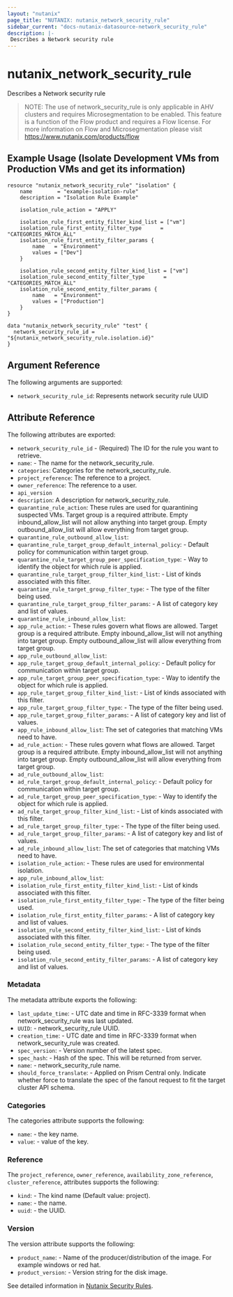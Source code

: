```yaml
---
layout: "nutanix"
page_title: "NUTANIX: nutanix_network_security_rule"
sidebar_current: "docs-nutanix-datasource-network_security_rule"
description: |-
 Describes a Network security rule
---
```


# nutanix_network_security_rule

Describes a Network security rule

> NOTE: The use of network_security_rule is only applicable in AHV clusters and requires Microsegmentation to be enabled. This feature is a function of the Flow product and requires a Flow license. For more information on Flow and Microsegmentation please visit https://www.nutanix.com/products/flow

## Example Usage (Isolate Development VMs from Production VMs and get its information)

```hcl
resource "nutanix_network_security_rule" "isolation" {
	name        = "example-isolation-rule"
	description = "Isolation Rule Example"
	
	isolation_rule_action = "APPLY"
	
	isolation_rule_first_entity_filter_kind_list = ["vm"]
	isolation_rule_first_entity_filter_type      = "CATEGORIES_MATCH_ALL"
	isolation_rule_first_entity_filter_params {
		name   = "Environment"
		values = ["Dev"]
	}
	
	isolation_rule_second_entity_filter_kind_list = ["vm"]
	isolation_rule_second_entity_filter_type      = "CATEGORIES_MATCH_ALL"
	isolation_rule_second_entity_filter_params {
		name   = "Environment"
		values = ["Production"]
	}
}

data "nutanix_network_security_rule" "test" {
  network_security_rule_id = "${nutanix_network_security_rule.isolation.id}"
}
```

## Argument Reference

The following arguments are supported:

* `network_security_rule_id`: Represents network security rule UUID

## Attribute Reference

The following attributes are exported:

* `network_security_rule_id` - (Required) The ID for the rule you want to retrieve.
* `name`: - The name for the network_security_rule.
* `categories`: Categories for the network_security_rule.
* `project_reference`: The reference to a project.
* `owner_reference`: The reference to a user.
* `api_version`
* `description`: A description for network_security_rule.
* `quarantine_rule_action`: These rules are used for quarantining suspected VMs. Target group is a required attribute. Empty inbound_allow_list will not allow anything into target group. Empty outbound_allow_list will allow everything from target group.
* `quarantine_rule_outbound_allow_list`:
* `quarantine_rule_target_group_default_internal_policy`: - Default policy for communication within target group.
* `quarantine_rule_target_group_peer_specification_type`: - Way to identify the object for which rule is applied.
* `quarantine_rule_target_group_filter_kind_list`: - List of kinds associated with this filter.
* `quarantine_rule_target_group_filter_type`: - The type of the filter being used.
* `quarantine_rule_target_group_filter_params`: - A list of category key and list of values.
* `quarantine_rule_inbound_allow_list`:
* `app_rule_action`: - These rules govern what flows are allowed. Target group is a required attribute. Empty inbound_allow_list will not anything into target group. Empty outbound_allow_list will allow everything from target group.
* `app_rule_outbound_allow_list`:
* `app_rule_target_group_default_internal_policy`: - Default policy for communication within target group.
* `app_rule_target_group_peer_specification_type`: - Way to identify the object for which rule is applied.
* `app_rule_target_group_filter_kind_list`: - List of kinds associated with this filter.
* `app_rule_target_group_filter_type`: - The type of the filter being used.
* `app_rule_target_group_filter_params`: - A list of category key and list of values.
* `app_rule_inbound_allow_list`: The set of categories that matching VMs need to have.
* `ad_rule_action`: - These rules govern what flows are allowed. Target group is a required attribute. Empty inbound_allow_list will not anything into target group. Empty outbound_allow_list will allow everything from target group.
* `ad_rule_outbound_allow_list`:
* `ad_rule_target_group_default_internal_policy`: - Default policy for communication within target group.
* `ad_rule_target_group_peer_specification_type`: - Way to identify the object for which rule is applied.
* `ad_rule_target_group_filter_kind_list`: - List of kinds associated with this filter.
* `ad_rule_target_group_filter_type`: - The type of the filter being used.
* `ad_rule_target_group_filter_params`: - A list of category key and list of values.
* `ad_rule_inbound_allow_list`: The set of categories that matching VMs need to have.
* `isolation_rule_action`: - These rules are used for environmental isolation.
* `app_rule_inbound_allow_list`:
* `isolation_rule_first_entity_filter_kind_list`: - List of kinds associated with this filter.
* `isolation_rule_first_entity_filter_type`: - The type of the filter being used.
* `isolation_rule_first_entity_filter_params`: - A list of category key and list of values.
* `isolation_rule_second_entity_filter_kind_list`: - List of kinds associated with this filter.
* `isolation_rule_second_entity_filter_type`: - The type of the filter being used.
* `isolation_rule_second_entity_filter_params`: - A list of category key and list of values.

### Metadata

The metadata attribute exports the following:

* `last_update_time`: - UTC date and time in RFC-3339 format when network_security_rule was last updated.
* `UUID`: - network_security_rule UUID.
* `creation_time`: - UTC date and time in RFC-3339 format when network_security_rule was created.
* `spec_version`: - Version number of the latest spec.
* `spec_hash`: - Hash of the spec. This will be returned from server.
* `name`: - network_security_rule name.
* `should_force_translate`: - Applied on Prism Central only. Indicate whether force to translate the spec of the fanout request to fit the target cluster API schema.

### Categories

The categories attribute supports the following:

* `name`: - the key name.
* `value`: - value of the key.

### Reference

The `project_reference`, `owner_reference`, `availability_zone_reference`, `cluster_reference`, attributes supports the following:

* `kind`: - The kind name (Default value: project).
* `name`: - the name.
* `uuid`: - the UUID.

### Version

The version attribute supports the following:

* `product_name`: - Name of the producer/distribution of the image. For example windows or red hat.
* `product_version`: - Version string for the disk image.

See detailed information in [Nutanix Security Rules](https://www.nutanix.dev/api_references/prism-central-v3/#/064cd0a641d8d-get-a-existing-network-security-rule).

